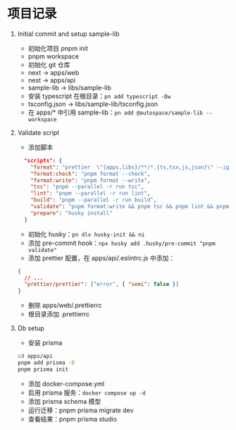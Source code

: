 # 项目记录

1. Initial commit and setup sample-lib

   - 初始化项目 pnpm init
   - pnpm workspace
   - 初始化 git 仓库
   - next -> apps/web
   - nest -> apps/api
   - sample-lib -> libs/sample-lib
   - 安装 typescript 在根目录：`pn add typescript -Dw`
   - tsconfig.json -> libs/sample-lib/tsconfig.json
   - 在 apps/\* 中引用 sample-lib：`pn add @autospace/sample-lib --workspace`

2. Validate script

   - 添加脚本

   ```json
     "scripts": {
       "format": "prettier  \"{apps,libs}/**/*.{ts,tsx,js,json}\" --ignore-path .gitignore",
       "format:check": "pnpm format --check",
       "format:write": "pnpm format --write",
       "tsc": "pnpm --parallel -r run tsc",
       "lint": "pnpm --parallel -r run lint",
       "build": "pnpm --parallel -r run build",
       "validate": "pnpm format:write && pnpm tsc && pnpm lint && pnpm build",
       "prepare": "husky install"
     }
   ```

   - 初始化 husky：`pn dlx husky-init && ni`
   - 添加 pre-commit hook：`npx husky add .husky/pre-commit "pnpm validate"`
   - 添加 prettier 配置，在 apps/api/.eslintrc.js 中添加：

   ```json
   {
     // ...
     "prettier/prettier": ["error", { "semi": false }]
   }
   ```

   - 删除 apps/web/.prettierrc
   - 根目录添加 .prettierrc

3. Db setup

   - 安装 prisma

   ```bash
   cd apps/api
   pnpm add prisma -D
   pnpm prisma init
   ```

   - 添加 docker-compose.yml
   - 启用 prisma 服务：`docker compose up -d`
   - 添加 prisma schema 模型
   - 运行迁移：pnpm prisma migrate dev
   - 查看结果：pnpm prisma studio
